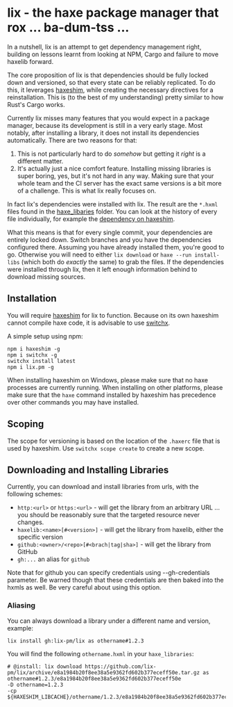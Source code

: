 # lix - the haxe package manager that rox ... ba-dum-tss ...

In a nutshell, lix is an attempt to get dependency management right, building on lessons learnt from looking at NPM, Cargo and failure to move haxelib forward.

The core proposition of lix is that dependencies should be fully locked down and versioned, so that every state can be reliably replicated. To do this, it leverages [haxeshim](https://github.com/lix-pm/haxeshim), while creating the necessary directives for a reinstallation. This is (to the best of my understanding) pretty similar to how Rust's Cargo works.
  
Currently lix misses many features that you would expect in a package manager, because its development is still in a very early stage. Most notably, after installing a library, it does not install its dependencies automatically. There are two reasons for that:
  
1. This is not particularly hard to do *somehow* but getting it *right* is a different matter.
2. It's actually just a nice comfort feature. Installing missing libraries is super boring, yes, but it's not hard in any way. Making sure that your whole team and the CI server has the exact same versions is a bit more of a challenge. This is what lix really focuses on.

In fact lix's dependencies were installed with lix. The result are the `*.hxml` files found in the [haxe_libaries](https://github.com/lix-pm/lix/tree/master/haxe_libraries) folder. You can look at the history of every file individually, for example the [dependency on haxeshim](https://github.com/lix-pm/lix/commits/master/haxe_libraries/haxeshim.hxml).

What this means is that for every single commit, your dependencies are entirely locked down. Switch branches and you have the dependencies configured there. Assuming you have already installed them, you're good to go. Otherwise you will need to either `lix download` or `haxe --run install-libs` (which both do *exactly* the same) to grab the files. If the dependencies were installed through lix, then it left enough information behind to download missing sources.

## Installation

You will require [haxeshim](https://github.com/lix-pm/haxeshim) for lix to function. Because on its own haxeshim cannot compile haxe code, it is advisable to use [switchx](https://github.com/lix-pm/switchx).
  
A simple setup using npm:
  
```
npm i haxeshim -g
npm i switchx -g
switchx install latest
npm i lix.pm -g
```

When installing haxeshim on Windows, please make sure that no haxe processes are currently running. When installing on other platforms, please make sure that the `haxe` command installed by haxeshim has precedence over other commands you may have installed.

## Scoping

The scope for versioning is based on the location of the `.haxerc` file that is used by haxeshim. Use `switchx scope create` to create a new scope.

## Downloading and Installing Libraries

Currently, you can download and install libraries from urls, with the following schemes:
  
- `http:<url>` or `https:<url>` - will get the library from an arbitrary URL ... you should be reasonably sure that the targeted resource never changes.
- `haxelib:<name>[#<version>]` - will get the library from haxelib, either the specific version 
- `github:<owner>/<repo>[#<brach|tag|sha>]` - will get the library from GitHub
- `gh:...` an alias for `github`

Note that for github you can specify credentials using --gh-credentials parameter. Be warned though that these credentials are then baked into the hxmls as well. Be very careful about using this option.

### Aliasing

You can always download a library under a different name and version, example:
  
```
lix install gh:lix-pm/lix as othername#1.2.3
```

You will find the following `othername.hxml` in your `haxe_libraries`:

```
# @install: lix download https://github.com/lix-pm/lix/archive/e8a1984b20f8ee38a5e9362fd602b377eceff50e.tar.gz as othername#1.2.3/e8a1984b20f8ee38a5e9362fd602b377eceff50e
-D othername=1.2.3
-cp ${HAXESHIM_LIBCACHE}/othername/1.2.3/e8a1984b20f8ee38a5e9362fd602b377eceff50e/src
```
